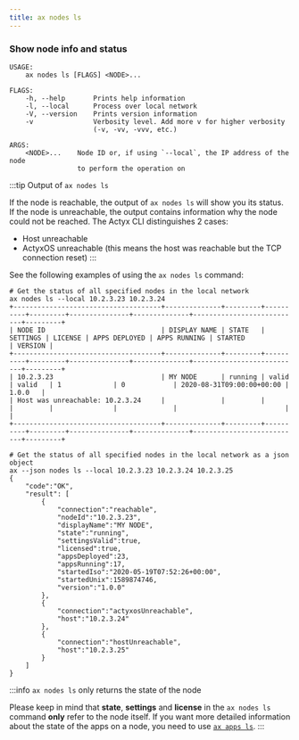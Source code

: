 ```yaml
---
title: ax nodes ls
---
```


### Show node info and status

```
USAGE:
    ax nodes ls [FLAGS] <NODE>...

FLAGS:
    -h, --help       Prints help information
    -l, --local      Process over local network
    -V, --version    Prints version information
    -v               Verbosity level. Add more v for higher verbosity
                     (-v, -vv, -vvv, etc.)

ARGS:
    <NODE>...    Node ID or, if using `--local`, the IP address of the node
                 to perform the operation on
```

:::tip Output of `ax nodes ls`

If the node is reachable, the output of `ax nodes ls` will show you its status. If the node is unreachable, the output contains information why the node could not be reached. The Actyx CLI distinguishes 2 cases:

- Host unreachable
- ActyxOS unreachable (this means the host was reachable but the TCP connection reset)
:::

See the following examples of using the `ax nodes ls` command:

```
# Get the status of all specified nodes in the local network
ax nodes ls --local 10.2.3.23 10.2.3.24
+-------------------------------------+--------------+---------+----------+---------+---------------+--------------+---------------------------+---------+
| NODE ID                             | DISPLAY NAME | STATE   | SETTINGS | LICENSE | APPS DEPLOYED | APPS RUNNING | STARTED                   | VERSION |
+-------------------------------------+--------------+---------+----------+---------+---------------+--------------+---------------------------+---------+
| 10.2.3.23                           | MY NODE      | running | valid    | valid   | 1             | 0            | 2020-08-31T09:00:00+00:00 | 1.0.0   |
| Host was unreachable: 10.2.3.24     |              |         |          |         |               |              |                           |         |
+-------------------------------------+--------------+---------+----------+---------+---------------+--------------+---------------------------+---------+

# Get the status of all specified nodes in the local network as a json object
ax --json nodes ls --local 10.2.3.23 10.2.3.24 10.2.3.25
{
    "code":"OK",
    "result": [
        {
            "connection":"reachable",
            "nodeId":"10.2.3.23",
            "displayName":"MY NODE",
            "state":"running",
            "settingsValid":true,
            "licensed":true,
            "appsDeployed":23,
            "appsRunning":17,
            "startedIso":"2020-05-19T07:52:26+00:00",
            "startedUnix":1589874746,
            "version":"1.0.0"
        },
        {
            "connection":"actyxosUnreachable",
            "host":"10.2.3.24"
        },
        {
            "connection":"hostUnreachable",
            "host":"10.2.3.25"
        }
    ]
}
```

:::info `ax nodes ls` only returns the state of the node

Please keep in mind that **state**, **settings** and **license** in the  `ax nodes ls` command **only** refer to the node itself. If you want more detailed information about the state of the apps on a node, you need to use [`ax apps ls`](#apps-ls).
:::
